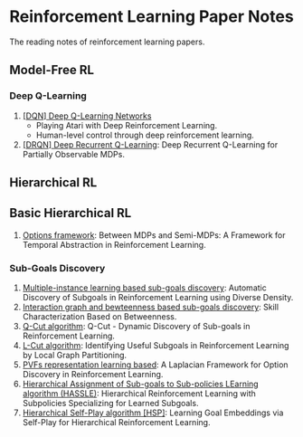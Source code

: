 # Reinforcement Learning Paper Notes

The reading notes of reinforcement learning papers.

## Model-Free RL

### Deep Q-Learning

1. [[DQN] Deep Q-Learning Networks](./Standard%20RL/Model-Free/1-DQN.md)
    * Playing Atari with Deep Reinforcement Learning.
    * Human-level control through deep reinforcement learning.
2. [[DRQN] Deep Recurrent Q-Learning](./Standard%20RL/Model-Free/2-DRQN.md): Deep Recurrent Q-Learning for Partially Observable MDPs.


## Hierarchical RL

## Basic Hierarchical RL

1. [Options framework](./Herarchical%20RL/Basic%20HRL/1-options.md): Between MDPs and Semi-MDPs: A Framework for Temporal Abstraction in Reinforcement Learning.

### Sub-Goals Discovery

1. [Multiple-instance learning based sub-goals discovery](./Herarchical%20RL/Sub-Goals%20Discovery/1-Multiple-Instance.md): Automatic Discovery of Subgoals in Reinforcement Learning using Diverse Density.
2. [Interaction graph and bewteenness based sub-goals discovery](./Herarchical%20RL/Sub-Goals%20Discovery/2-Betweenness%20Based.md): Skill Characterization Based on Betweenness.
3. [Q-Cut algorithm](./Herarchical%20RL/Sub-Goals%20Discovery/3-Q-Cut.md): Q-Cut - Dynamic Discovery of Sub-goals in Reinforcement Learning.
4. [L-Cut algorithm](./Herarchical%20RL/Sub-Goals%20Discovery/4-L-Cut.md): Identifying Useful Subgoals in Reinforcement Learning by Local Graph Partitioning.
5. [PVFs representation learning based](./Herarchical%20RL/Sub-Goals%20Discovery/5-PVFs.md): A Laplacian Framework for Option Discovery in Reinforcement Learning.
6. [Hierarchical Assignment of Sub-goals to Sub-policies LEarning algorithm (HASSLE)](Herarchical%20RL/Sub-Goals%20Discovery/6-HASSLE.md): Hierarchical Reinforcement Learning with Subpolicies Specializing for Learned Subgoals.
7. [Hierarchical Self-Play algorithm [HSP]](./Herarchical%20RL/Sub-Goals%20Discovery/7-HSP.md): Learning Goal Embeddings via Self-Play for Hierarchical Reinforcement Learning.